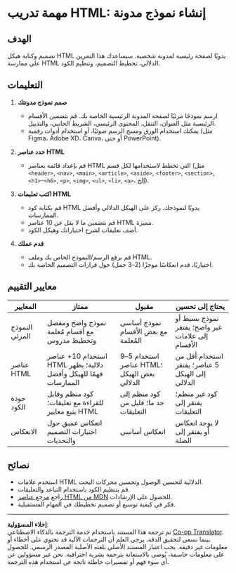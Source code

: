 <!--
CO_OP_TRANSLATOR_METADATA:
{
  "original_hash": "5a764667bbe82aa72ac0a67f4c97ff4a",
  "translation_date": "2025-10-03T08:38:46+00:00",
  "source_file": "3-terrarium/1-intro-to-html/assignment.md",
  "language_code": "ar"
}
-->
# مهمة تدريب HTML: إنشاء نموذج مدونة

## الهدف

تصميم وكتابة هيكل HTML يدويًا لصفحة رئيسية لمدونة شخصية. سيساعدك هذا التمرين على ممارسة HTML الدلالي، تخطيط التصميم، وتنظيم الكود.

## التعليمات

1. **صمم نموذج مدونتك**
   - ارسم نموذجًا مرئيًا لصفحة المدونة الرئيسية الخاصة بك. قم بتضمين الأقسام الرئيسية مثل العنوان، التنقل، المحتوى الرئيسي، الشريط الجانبي، والتذييل.
   - يمكنك استخدام الورق ومسح الرسم ضوئيًا، أو استخدام أدوات رقمية (مثل Figma، Adobe XD، Canva، أو حتى PowerPoint).

2. **حدد عناصر HTML**
   - قم بإعداد قائمة بعناصر HTML التي تخطط لاستخدامها لكل قسم (مثل `<header>`, `<nav>`, `<main>`, `<article>`, `<aside>`, `<footer>`, `<section>`, `<h1>`–`<h6>`, `<p>`, `<img>`, `<ul>`, `<li>`, `<a>`، إلخ).

3. **اكتب تعليمات HTML**
   - قم بكتابة كود HTML يدويًا لنموذجك. ركز على الهيكل الدلالي وأفضل الممارسات.
   - قم بتضمين ما لا يقل عن 10 عناصر HTML مميزة.
   - أضف تعليقات لشرح اختياراتك وهيكل الكود.

4. **قدم عملك**
   - قم برفع الرسم/النموذج الخاص بك وملف HTML.
   - اختياريًا، قدم انعكاسًا موجزًا (2–3 جمل) حول قرارات التصميم الخاصة بك.

## معايير التقييم

| المعايير         | ممتاز                                                                                     | مقبول                                                                         | يحتاج إلى تحسين                                                               |
|------------------|------------------------------------------------------------------------------------------|--------------------------------------------------------------------------------|--------------------------------------------------------------------------------|
| النموذج المرئي    | نموذج واضح ومفصل مع أقسام مُعلمة وتخطيط مدروس                                             | نموذج أساسي مع بعض الأقسام المُعلمة                                            | نموذج بسيط أو غير واضح؛ يفتقر إلى علامات الأقسام                                |
| عناصر HTML       | استخدام 10+ عناصر HTML دلالية؛ يظهر فهمًا للهيكل وأفضل الممارسات                          | استخدام 5–9 عناصر HTML؛ بعض الهيكل الدلالي                                    | استخدام أقل من 5 عناصر؛ يفتقر إلى الهيكل الدلالي                               |
| جودة الكود        | كود منظم وقابل للقراءة مع تعليقات؛ يتبع معايير HTML                                       | كود منظم إلى حد ما؛ قليل من التعليقات                                          | كود غير منظم؛ يفتقر إلى التعليقات                                              |
| الانعكاس         | انعكاس عميق حول اختيارات التصميم والتحديات                                                | انعكاس أساسي                                                                 | لا يوجد انعكاس أو يفتقر إلى الصلة                                             |

## نصائح

- استخدم علامات HTML الدلالية لتحسين الوصول وتحسين محركات البحث.
- قم بتنظيم الكود باستخدام التباعد والتعليقات.
- راجع [مرجع عناصر HTML من MDN](https://developer.mozilla.org/en-US/docs/Web/HTML/Element) للحصول على الإرشادات.
- فكر في كيفية توسيع أو تصميم تخطيطك في المهام المستقبلية.

---

**إخلاء المسؤولية**:  
تم ترجمة هذا المستند باستخدام خدمة الترجمة بالذكاء الاصطناعي [Co-op Translator](https://github.com/Azure/co-op-translator). بينما نسعى لتحقيق الدقة، يرجى العلم أن الترجمات الآلية قد تحتوي على أخطاء أو معلومات غير دقيقة. يجب اعتبار المستند الأصلي بلغته الأصلية المصدر الرسمي. للحصول على معلومات حاسمة، يُوصى بالاستعانة بترجمة بشرية احترافية. نحن غير مسؤولين عن أي سوء فهم أو تفسيرات خاطئة ناتجة عن استخدام هذه الترجمة.